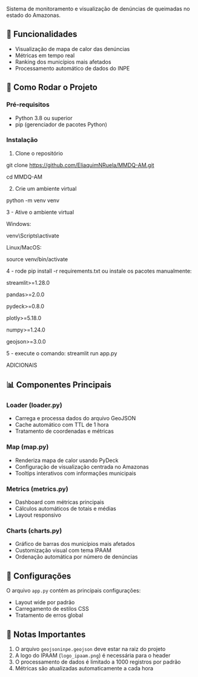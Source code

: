 Sistema de monitoramento e visualização de denúncias de queimadas no estado do Amazonas.

## 🌳 Funcionalidades

- Visualização de mapa de calor das denúncias
- Métricas em tempo real
- Ranking dos municípios mais afetados
- Processamento automático de dados do INPE

## 🚀 Como Rodar o Projeto

### Pré-requisitos

- Python 3.8 ou superior
- pip (gerenciador de pacotes Python)

### Instalação

1. Clone o repositório

git clone https://github.com/EliaquimNRuela/MMDQ-AM.git

cd MMDQ-AM

2. Crie um ambiente virtual
   
python -m venv venv

3 - Ative o ambiente virtual

Windows:

venv\Scripts\activate

Linux/MacOS:

source venv/bin/activate

4  - rode pip install -r requirements.txt ou instale os pacotes manualmente:

streamlit>=1.28.0

pandas>=2.0.0

pydeck>=0.8.0

plotly>=5.18.0

numpy>=1.24.0

geojson>=3.0.0

5 - execute o comando:
streamlit run app.py



ADICIONAIS

## 📊 Componentes Principais

### Loader (loader.py)
- Carrega e processa dados do arquivo GeoJSON
- Cache automático com TTL de 1 hora
- Tratamento de coordenadas e métricas

### Map (map.py)
- Renderiza mapa de calor usando PyDeck
- Configuração de visualização centrada no Amazonas
- Tooltips interativos com informações municipais

### Metrics (metrics.py)
- Dashboard com métricas principais
- Cálculos automáticos de totais e médias
- Layout responsivo

### Charts (charts.py)
- Gráfico de barras dos municípios mais afetados
- Customização visual com tema IPAAM
- Ordenação automática por número de denúncias

## 🔧 Configurações

O arquivo `app.py` contém as principais configurações:
- Layout wide por padrão
- Carregamento de estilos CSS
- Tratamento de erros global

## 📝 Notas Importantes

1. O arquivo `geojsoninpe.geojson` deve estar na raiz do projeto
2. A logo do IPAAM (`logo_ipaam.png`) é necessária para o header
3. O processamento de dados é limitado a 1000 registros por padrão
4. Métricas são atualizadas automaticamente a cada hora
